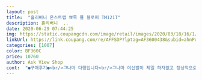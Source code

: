 ```yaml
---
layout: post 
title:  "홀리버니 온스트랩 뾰족 뮬 블로퍼 TM121T" 
description: 홀리버니  ..
date: 2020-06-29 07:44:25 
img: https://static.coupangcdn.com/image/retail/images/2020/03/18/16/1/c63d86b6-48a0-4a88-a95c-ef87cfe8c493.jpg 
linkUrl: https://link.coupang.com/re/AFFSDP?lptag=AF3600438&subid=ahnPublicAsk&pageKey=1409336987&itemId=2445605720&vendorItemId=70439326333&traceid=V0-113-a42c8834cbce2f40 
categories: [1007] 
color: BF360C 
price: 10760 
author: Ask View Shop 
cont:  "●구매후기●<br/>그나마 다행입니다<br/>그나마 이신발이 제일 하자없고 정상적으로 온거같아서<br/>냄새도안나고 신었을때 편하고... <br/>.<br/>.<br/><br/>대박 편해요... <br/> 밑창이 얇긴한데 다른데서 새 구두 샀다가 발 아파서 눈물났는데 회사에서 편하게 실내화로 신으려고 산 여기 신발이 너무 편해서 결국 퇴근길에 신고 집에 갑니다.<br/>.<br/><br/>발볼 넓은분들  한싸이즈 큰걸 사는걸추천합니다 .<br/><br/>본싸이즈보다<br/>사이즈는 한치수 크게 하시는게 나을것 같아요 좀 간당간당해요<br/>앞이 뾰족하니까  발볼이 생각보다 좁게나왔어요<br/>쿠팡서 신발을 3개샀는데<br/>편하게 신을 신발 찾으시면 완전 추천<br/>한싸이즈 크게 주문하세요.<br/><br/>흰색보다 베이지가 더 이뻐요.<br/> 사이즈 정사이즈입니다.<br/>너무 밝지도 어둡지도 않은 베이지라 코디하기 좋아요.<br/><br/>" 
---
```

